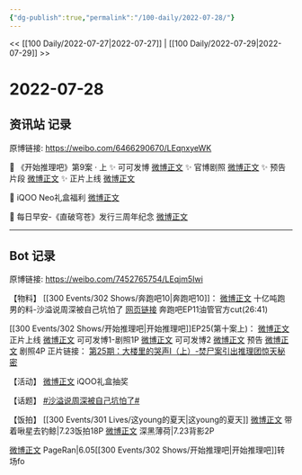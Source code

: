```yaml
---
{"dg-publish":true,"permalink":"/100-daily/2022-07-28/"}
---
```



<< [[100 Daily/2022-07-27\|2022-07-27]] | [[100 Daily/2022-07-29\|2022-07-29]] >>

# 2022-07-28

## 资讯站 记录

原博链接: https://weibo.com/6466290670/LEqnxyeWK

💫 《开始推理吧》第9案 · 上
✨ 可可发博 [微博正文](https://m.weibo.cn/6466290670/4796150227667334)
✨ 官博剧照 [微博正文](https://m.weibo.cn/6466290670/4796164703258895)
✨ 预告片段 [微博正文](https://m.weibo.cn/6466290670/4796149901038250)
✨ 正片上线 [微博正文](https://m.weibo.cn/6466290670/4796262429757950)

💫 iQOO Neo礼盒福利 [微博正文](https://m.weibo.cn/6466290670/4796340921697659)

💫 每日早安-《直破穹苍》发行三周年纪念
[微博正文](https://m.weibo.cn/6466290670/4796116904970339)

---
## Bot 记录

原博链接: https://weibo.com/7452765754/LEqjm5Iwi

【物料】
[[300 Events/302 Shows/奔跑吧10\|奔跑吧10]]：
[微博正文](https://m.weibo.cn/5242381821/4796225037537189) 十亿吨跑男的料-沙溢说周深被自己坑怕了
[网页链接](https://weibo.cn/sinaurl?u=https%3A%2F%2Fm.youtube.com%2Fwatch%3Fv%3DmE0NMqH4eqg) 奔跑吧EP11油管官方cut(26:41)

[[300 Events/302 Shows/开始推理吧\|开始推理吧]]EP25(第十案上)：
[微博正文](https://m.weibo.cn/2162247381/4796259845541670) 正片上线
[微博正文](https://m.weibo.cn/7736960489/4796145266853197) 可可发博1-剧照1P
[微博正文](https://weibo.com/7736960489/LEoSTagKO) 可可发博2
[微博正文](https://weibo.com/2162247381/LElb115Vh) 预告
[微博正文](https://weibo.com/2162247381/LEllnoTTJ) 剧照4P
正片链接：
[第25期：大楼里的哭声Ⅰ（上）-焚尸案引出推理团惊天秘密](https://weibo.cn/sinaurl?u=http%3A%2F%2Fm.v.qq.com%2Fplay.html%3Fvid%3Dp0043oysbj8%26ptag%3D887)

【活动】
[微博正文](https://weibo.com/6378846558/LEouQ78BN) iQOO礼盒抽奖

【话题】
[#沙溢说周深被自己坑怕了#](https://s.weibo.com/weibo?q=%23%E6%B2%99%E6%BA%A2%E8%AF%B4%E5%91%A8%E6%B7%B1%E8%A2%AB%E8%87%AA%E5%B7%B1%E5%9D%91%E6%80%95%E4%BA%86%23)

【饭拍】
[[300 Events/301 Lives/这young的夏天\|这young的夏天]]
[微博正文](https://m.weibo.cn/3246571812/4796137464398891) 带着啾星去钓鲸|7.23饭拍18P
[微博正文](https://m.weibo.cn/1055729542/4794572749671121) 深黑薄荷|7.23背影2P

[微博正文](https://m.weibo.cn/7633014126/4796167580555749) PageRan|6.05[[300 Events/302 Shows/开始推理吧\|开始推理吧]]转场fo
